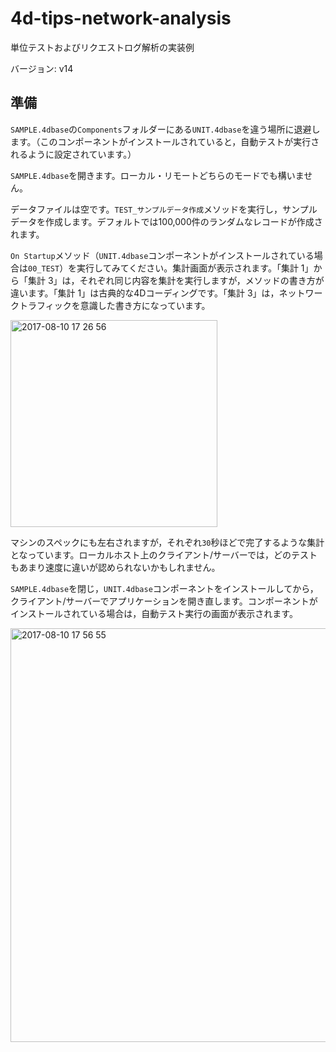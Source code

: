 # 4d-tips-network-analysis

単位テストおよびリクエストログ解析の実装例

バージョン: v14

## 準備

``SAMPLE.4dbase``の``Components``フォルダーにある``UNIT.4dbase``を違う場所に退避します。（このコンポーネントがインストールされていると，自動テストが実行されるように設定されています。）

``SAMPLE.4dbase``を開きます。ローカル・リモートどちらのモードでも構いません。

データファイルは空です。``TEST_サンプルデータ作成``メソッドを実行し，サンプルデータを作成します。デフォルトでは100,000件のランダムなレコードが作成されます。

``On Startup``メソッド（``UNIT.4dbase``コンポーネントがインストールされている場合は``00_TEST``）を実行してみてください。集計画面が表示されます。「集計 1」から「集計 3」は，それぞれ同じ内容を集計を実行しますが，メソッドの書き方が違います。「集計 1」は古典的な4Dコーディングです。「集計 3」は，ネットワークトラフィックを意識した書き方になっています。

<img width="331" alt="2017-08-10 17 26 56" src="https://user-images.githubusercontent.com/10509075/29161490-635111f0-7df1-11e7-99f7-4318b4b277c1.png">

マシンのスペックにも左右されますが，それぞれ``30``秒ほどで完了するような集計となっています。ローカルホスト上のクライアント/サーバーでは，どのテストもあまり速度に違いが認められないかもしれません。

``SAMPLE.4dbase``を閉じ，``UNIT.4dbase``コンポーネントをインストールしてから，クライアント/サーバーでアプリケーションを開き直します。コンポーネントがインストールされている場合は，自動テスト実行の画面が表示されます。

<img width="662" alt="2017-08-10 17 56 55" src="https://user-images.githubusercontent.com/10509075/29162771-5a8c7e52-7df5-11e7-923f-953f1cc5c3d6.png">

